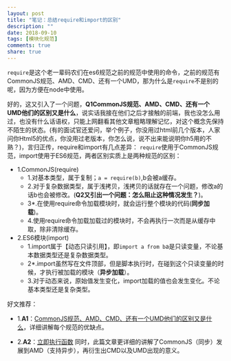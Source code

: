 ```yaml
---
layout: post
title: "笔记：总结require和import的区别"
description: ""
date: 2018-09-10
tags: [模块化规范]
comments: true
share: true
---
```


`require`是这个老一辈码农们在es6规范之前的规范中使用的命令，之前的规范有CommonJS规范、AMD、CMD、还有一个UMD，那为什么是`require`不是别的呢，因为方便在node中使用。

好的，这又引入了一个问题，**Q1CommonJS规范、AMD、CMD、还有一个UMD他们的区别又是什么**，说实话我接在他们之后才接触的前端，我也没怎么用过，也没有什么话语权，只能上网翻看其他文章粗略理解记忆，对这个概念先保持不陌生的状态。(有的面试官还爱问，举个例子，你没用过html前几个版本，人家问你Html5的优点，你没用过老版本，你怎么说，说不出来能说明你h5用的不熟？)，言归正传，require和import有几点差异：
`require`使用于CommonJS规范，import使用于ES6规范，两者区别实质上是两种规范的区别：
   
- 1.CommonJS(require)
    - 1.对基本类型，属于复制；`a = require(b)`,b会被a缓存。
    - 2.对于复杂数据类型，属于浅拷贝，浅拷贝的话就存在一个问题，修改a的话b也会被修改。(**Q2又引出一个问题：怎么阻止这种情况发生？**)。
    - 3*.在使用require命令加载模块时，就会运行整个模块的代码(**同步加载**)。
    - 4.使用require命令加载加载过的模块时，不会再执行一次而是从缓存中取，除非清除缓存。
- 2.ES6模块(import)
    - 1.import属于【动态只读引用】，即`import a from b`a是只读变量，不论基本数据类型还是复杂数据类型。
    - 2*.import虽然写在文件顶部，但是脚本执行时，在碰到这个只读变量的时候，才执行被加载的模块（**异步加载**）。
    - 3.对于动态来说，原始值发生变化，import加载的值也会发生变化。不论基本类型还是复杂类型。

好文推荐：
- 1.**A1**：[CommonJS规范、AMD、CMD、还有一个UMD他们的区别又是什么][1]，详细讲解每个规范的优缺点。
- 2.**A2**：[立即执行函数][2] 同时，此篇文章更详细的讲解了CommonJS（同步）发展到AMD（支持异步），再衍生出CMD以及UMD出现的意义。


  [1]: https://segmentfault.com/a/1190000015991869
  [2]: https://www.cnblogs.com/libin-1/p/7127481.html 